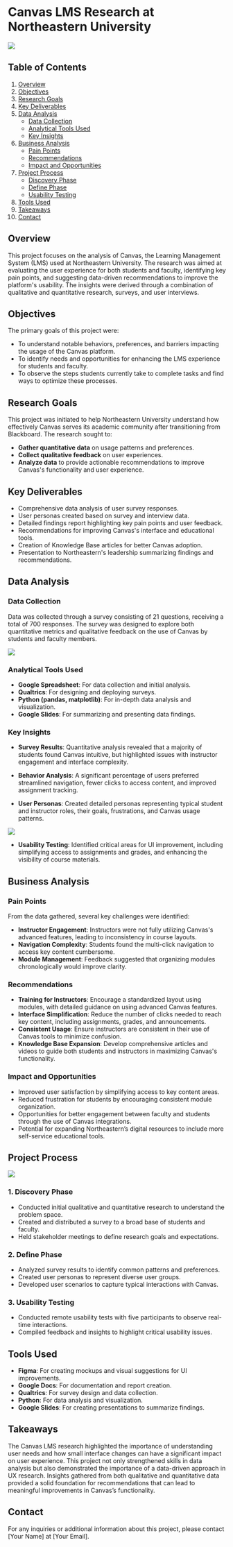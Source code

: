 # Canvas LMS Research at Northeastern University

![](https://github.com/aravindp2024/Canvas_LMS_Analysis_Project/blob/main/Canvas%20LMS.png)

## Table of Contents
1. [Overview](#overview)
2. [Objectives](#objectives)
3. [Research Goals](#research-goals)
4. [Key Deliverables](#key-deliverables)
5. [Data Analysis](#data-analysis)
    - [Data Collection](#data-collection)
    - [Analytical Tools Used](#analytical-tools-used)
    - [Key Insights](#key-insights)
6. [Business Analysis](#business-analysis)
    - [Pain Points](#pain-points)
    - [Recommendations](#recommendations)
    - [Impact and Opportunities](#impact-and-opportunities)
7. [Project Process](#project-process)
    - [Discovery Phase](#1-discovery-phase)
    - [Define Phase](#2-define-phase)
    - [Usability Testing](#3-usability-testing)
8. [Tools Used](#tools-used)
9. [Takeaways](#takeaways)
10. [Contact](#contact)

## Overview
This project focuses on the analysis of Canvas, the Learning Management System (LMS) used at Northeastern University. The research was aimed at evaluating the user experience for both students and faculty, identifying key pain points, and suggesting data-driven recommendations to improve the platform's usability. The insights were derived through a combination of qualitative and quantitative research, surveys, and user interviews.

## Objectives
The primary goals of this project were:
- To understand notable behaviors, preferences, and barriers impacting the usage of the Canvas platform.
- To identify needs and opportunities for enhancing the LMS experience for students and faculty.
- To observe the steps students currently take to complete tasks and find ways to optimize these processes.

## Research Goals
This project was initiated to help Northeastern University understand how effectively Canvas serves its academic community after transitioning from Blackboard. The research sought to:
- **Gather quantitative data** on usage patterns and preferences.
- **Collect qualitative feedback** on user experiences.
- **Analyze data** to provide actionable recommendations to improve Canvas's functionality and user experience.

## Key Deliverables
- Comprehensive data analysis of user survey responses.
- User personas created based on survey and interview data.
- Detailed findings report highlighting key pain points and user feedback.
- Recommendations for improving Canvas's interface and educational tools.
- Creation of Knowledge Base articles for better Canvas adoption.
- Presentation to Northeastern's leadership summarizing findings and recommendations.

## Data Analysis

### Data Collection
Data was collected through a survey consisting of 21 questions, receiving a total of 700 responses. The survey was designed to explore both quantitative metrics and qualitative feedback on the use of Canvas by students and faculty members.

![](https://github.com/aravindp2024/Canvas_LMS_Analysis_Project/blob/main/Data/Survey.jpg)

### Analytical Tools Used
- **Google Spreadsheet**: For data collection and initial analysis.
- **Qualtrics**: For designing and deploying surveys.
- **Python (pandas, matplotlib)**: For in-depth data analysis and visualization.
- **Google Slides**: For summarizing and presenting data findings.

### Key Insights
- **Survey Results**: Quantitative analysis revealed that a majority of students found Canvas intuitive, but highlighted issues with instructor engagement and interface complexity.
- **Behavior Analysis**: A significant percentage of users preferred streamlined navigation, fewer clicks to access content, and improved assignment tracking.
  
- **User Personas**: Created detailed personas representing typical student and instructor roles, their goals, frustrations, and Canvas usage patterns.

![](https://github.com/aravindp2024/Canvas_LMS_Analysis_Project/blob/main/Data/User_Persona.png)
  
- **Usability Testing**: Identified critical areas for UI improvement, including simplifying access to assignments and grades, and enhancing the visibility of course materials.

## Business Analysis

### Pain Points
From the data gathered, several key challenges were identified:
- **Instructor Engagement**: Instructors were not fully utilizing Canvas's advanced features, leading to inconsistency in course layouts.
- **Navigation Complexity**: Students found the multi-click navigation to access key content cumbersome.
- **Module Management**: Feedback suggested that organizing modules chronologically would improve clarity.

### Recommendations
- **Training for Instructors**: Encourage a standardized layout using modules, with detailed guidance on using advanced Canvas features.
- **Interface Simplification**: Reduce the number of clicks needed to reach key content, including assignments, grades, and announcements.
- **Consistent Usage**: Ensure instructors are consistent in their use of Canvas tools to minimize confusion.
- **Knowledge Base Expansion**: Develop comprehensive articles and videos to guide both students and instructors in maximizing Canvas's functionality.

### Impact and Opportunities
- Improved user satisfaction by simplifying access to key content areas.
- Reduced frustration for students by encouraging consistent module organization.
- Opportunities for better engagement between faculty and students through the use of Canvas integrations.
- Potential for expanding Northeastern’s digital resources to include more self-service educational tools.

## Project Process

![](https://github.com/aravindp2024/Canvas_LMS_Analysis_Project/blob/main/Process/Design_Process.png)


### 1. Discovery Phase
- Conducted initial qualitative and quantitative research to understand the problem space.
- Created and distributed a survey to a broad base of students and faculty.
- Held stakeholder meetings to define research goals and expectations.

### 2. Define Phase
- Analyzed survey results to identify common patterns and preferences.
- Created user personas to represent diverse user groups.
- Developed user scenarios to capture typical interactions with Canvas.

### 3. Usability Testing
- Conducted remote usability tests with five participants to observe real-time interactions.
- Compiled feedback and insights to highlight critical usability issues.

## Tools Used
- **Figma**: For creating mockups and visual suggestions for UI improvements.
- **Google Docs**: For documentation and report creation.
- **Qualtrics**: For survey design and data collection.
- **Python**: For data analysis and visualization.
- **Google Slides**: For creating presentations to summarize findings.

## Takeaways
The Canvas LMS research highlighted the importance of understanding user needs and how small interface changes can have a significant impact on user experience. This project not only strengthened skills in data analysis but also demonstrated the importance of a data-driven approach in UX research. Insights gathered from both qualitative and quantitative data provided a solid foundation for recommendations that can lead to meaningful improvements in Canvas’s functionality.

## Contact
For any inquiries or additional information about this project, please contact [Your Name] at [Your Email].
